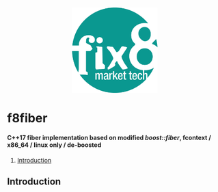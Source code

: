 <p align="center">
  <a href="https://www.fix8mt.com"><img src="assets/fix8mt_Master_Logo_Green_Trans.png" width="200"></a>
</p>

# f8fiber
#### C++17 fiber implementation based on modified _boost::fiber_, fcontext / x86_64 / linux only / de-boosted

1.   [Introduction](#introduction)
## Introduction


